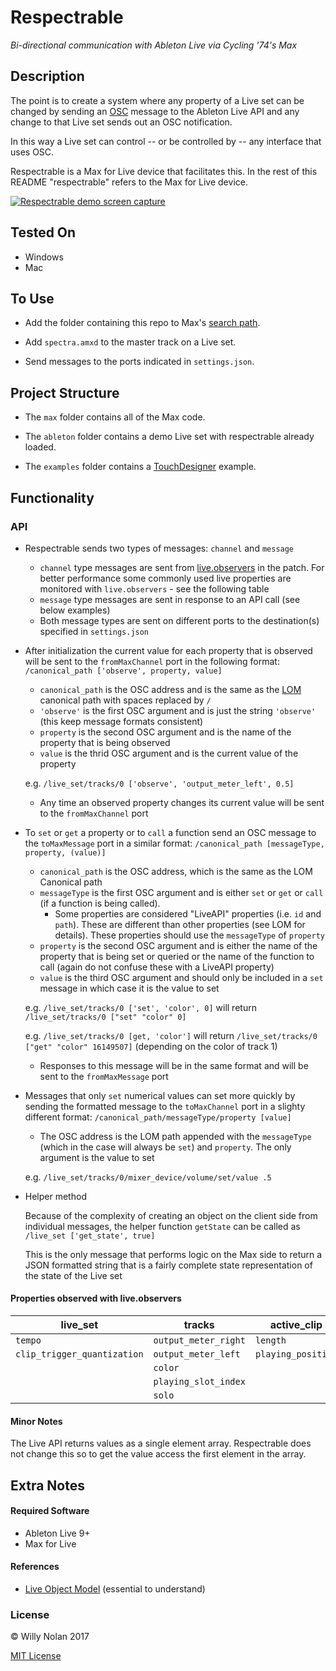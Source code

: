 # Respectrable
*Bi-directional communication with Ableton Live via Cycling '74's Max*

## Description
The point is to create a system where any property of a Live set can be changed by sending an [OSC](http://opensoundcontrol.org/introduction-osc) message to the Ableton Live API and any change to that Live set sends out an OSC notification.

In this way a Live set can control -- or be controlled by -- any interface that uses OSC.

Respectrable is a Max for Live device that facilitates this. In the rest of this README "respectrable" refers to the Max for Live device.

[![Respectrable demo screen capture](https://i.imgur.com/IFKorea.jpg)](https://www.youtube.com/watch?time_continue=2&v=L1oF4Amrf9k "Respectrable demo screen capture")

## Tested On
- Windows
- Mac

## To Use
- Add the folder containing this repo to Max's [search path](https://docs.cycling74.com/max7/vignettes/search_path).

- Add `spectra.amxd` to the master track on a Live set.

- Send messages to the ports indicated in `settings.json`.

## Project Structure
- The `max` folder contains all of the Max code.

- The `ableton` folder contains a demo Live set with respectrable already loaded.

- The `examples` folder contains a [TouchDesigner](http://derivative.ca/) example.

## Functionality
### API
- Respectrable sends two types of messages: `channel` and `message`
	- `channel` type messages are sent from [live.observers](https://docs.cycling74.com/max6/dynamic/c74_docs.html#live.observer) in the patch. For better performance some commonly used live properties are monitored with `live.observers` - see the following table
	- `message` type messages  are sent in response to an API call (see below examples)
	- Both message types are sent on different ports to the destination(s) specified in `settings.json`


- After initialization the current value for each property that is observed will be sent to the `fromMaxChannel` port in the following format: `/canonical_path ['observe', property, value]`
	- `canonical_path` is the OSC address and is the same as the [LOM](https://docs.cycling74.com/max7/vignettes/live_object_model) canonical path with spaces replaced by `/`
	- `'observe'` is the first OSC argument and is just the string `'observe'` (this keep message formats consistent)
	- `property` is the second OSC argument and is the name of the property that is being observed
	- `value` is the thrid OSC argument and is the current value of the property
	
    e.g. `/live_set/tracks/0 ['observe', 'output_meter_left', 0.5]`
    
    
  - Any time an observed property changes its current value will be sent to the `fromMaxChannel` port


- To `set` or `get` a property or to `call` a function send an OSC message to the `toMaxMessage` port in a similar format: `/canonical_path [messageType, property, (value)]`
	- `canonical_path` is the OSC address, which is the same as the LOM Canonical path
	- `messageType` is the first OSC argument and is either `set` or `get` or `call` (if a function is being called).
      - Some properties are considered "LiveAPI" properties (i.e. `id` and `path`). These are different than other properties (see LOM for details). These properties should use the `messageType` of `property`
	- `property` is the second OSC argument and is either the name of the property that is being set or queried or the name of the function to call (again do not confuse these with a LiveAPI property)
	- `value` is the third OSC argument and should only be included in a `set` message in which case it is the value to set

	e.g. `/live_set/tracks/0 ['set', 'color', 0]` will return `/live_set/tracks/0 ["set" "color" 0]`
    
    e.g. `/live_set/tracks/0 [get, 'color']` will return `/live_set/tracks/0 ["get" "color" 16149507]` (depending on the color of track 1)
    
  - Responses to this message will be in the same format and will be sent to the `fromMaxMessage` port


- Messages that only `set` numerical values can set more quickly by sending the formatted message to the `toMaxChannel` port in a slighty different format: `/canonical_path/messageType/property [value]`
    - The OSC address is the LOM path appended with the `messageType` (which in the case  will always be `set`) and `property`. The only argument is the value to set
    
    e.g. `/live_set/tracks/0/mixer_device/volume/set/value .5`


- Helper method

	Because of the complexity of creating an object on the client side from individual messages, the helper function `getState` can be called as `/live_set ['get_state', true]`
    
	This is the only message that performs logic on the Max side to return a JSON formatted string that is a fairly complete state representation of the state of the Live set

#### Properties observed with live.observers	
| live_set                     | tracks               | active_clip        | devices      | mixer_device              | clip    |
|------------------------------|----------------------|--------------------|--------------|---------------------------|---------|
| `tempo`                      | `output_meter_right` |  `length`          | `parameters` | `panning`                 | `color` |
| `clip_trigger_quantization`  | `output_meter_left`  | `playing_position` | `volume`     | `track_activator`         |         |
|                              | `color`              |                    |              |                           |         |
|                              | `playing_slot_index` |                    |              |                           |         |
|                              | `solo`               |                    |              |                           |         |

#### Minor Notes
The Live API returns values as a single element array. Respectrable does not change this so to get the value access the first element in the array.


## Extra Notes
#### Required Software
- Ableton Live 9+
- Max for Live

#### References
- [Live Object Model](https://docs.cycling74.com/max7/vignettes/live_object_model) (essential to understand)

### License

:copyright: Willy Nolan 2017

[MIT License](https://en.wikipedia.org/wiki/MIT_License)

